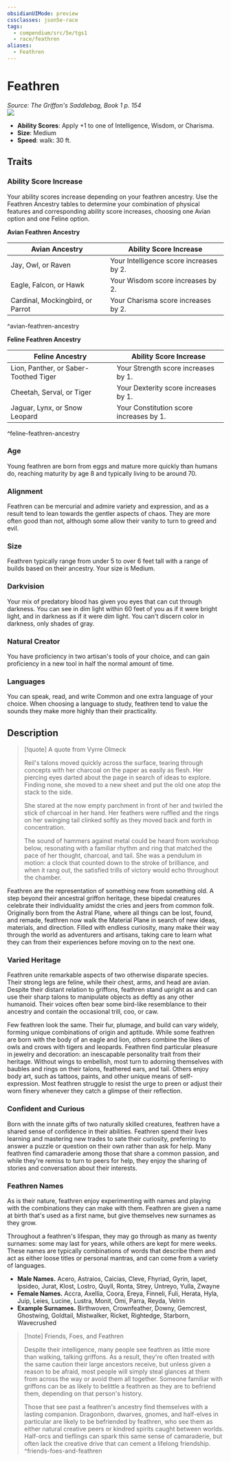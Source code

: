```yaml
---
obsidianUIMode: preview
cssclasses: json5e-race
tags:
  - compendium/src/5e/tgs1
  - race/feathren
aliases:
  - Feathren
---
```

# Feathren
*Source: The Griffon's Saddlebag, Book 1 p. 154*  
![](https://raw.githubusercontent.com/TheGiddyLimit/homebrew/master/_img/TGS1/Feathren.webp#right)  

- **Ability Scores**: Apply +1 to one of Intelligence, Wisdom, or Charisma.
- **Size**: Medium
- **Speed**: walk: 30 ft.

## Traits

### Ability Score Increase

Your ability scores increase depending on your feathren ancestry. Use the Feathren Ancestry tables to determine your combination of physical features and corresponding ability score increases, choosing one Avian option and one Feline option.

**Avian Feathren Ancestry**

| Avian Ancestry | Ability Score Increase |
|----------------|------------------------|
| Jay, Owl, or Raven | Your Intelligence score increases by 2. |
| Eagle, Falcon, or Hawk | Your Wisdom score increases by 2. |
| Cardinal, Mockingbird, or Parrot | Your Charisma score increases by 2. |
^avian-feathren-ancestry

**Feline Feathren Ancestry**

| Feline Ancestry | Ability Score Increase |
|-----------------|------------------------|
| Lion, Panther, or Saber-Toothed Tiger | Your Strength score increases by 1. |
| Cheetah, Serval, or Tiger | Your Dexterity score increases by 1. |
| Jaguar, Lynx, or Snow Leopard | Your Constitution score increases by 1. |
^feline-feathren-ancestry

### Age

Young feathren are born from eggs and mature more quickly than humans do, reaching maturity by age 8 and typically living to be around 70.

### Alignment

Feathren can be mercurial and admire variety and expression, and as a result tend to lean towards the gentler aspects of chaos. They are more often good than not, although some allow their vanity to turn to greed and evil.

### Size

Feathren typically range from under 5 to over 6 feet tall with a range of builds based on their ancestry. Your size is Medium.

### Darkvision

Your mix of predatory blood has given you eyes that can cut through darkness. You can see in dim light within 60 feet of you as if it were bright light, and in darkness as if it were dim light. You can't discern color in darkness, only shades of gray.

### Natural Creator

You have proficiency in two artisan's tools of your choice, and can gain proficiency in a new tool in half the normal amount of time.

### Languages

You can speak, read, and write Common and one extra language of your choice. When choosing a language to study, feathren tend to value the sounds they make more highly than their practicality.

## Description

> [!quote] A quote from Vyrre Olmeck  
> 
> Reil's talons moved quickly across the surface, tearing through concepts with her charcoal on the paper as easily as flesh. Her piercing eyes darted about the page in search of ideas to explore. Finding none, she moved to a new sheet and put the old one atop the stack to the side.
> 
> She stared at the now empty parchment in front of her and twirled the stick of charcoal in her hand. Her feathers were ruffled and the rings on her swinging tail clinked softly as they moved back and forth in concentration.
> 
> The sound of hammers against metal could be heard from workshop below, resonating with a familiar rhythm and ring that matched the pace of her thought, charcoal, and tail. She was a pendulum in motion: a clock that counted down to the stroke of brilliance, and when it rang out, the satisfied trills of victory would echo throughout the chamber.

Feathren are the representation of something new from something old. A step beyond their ancestral griffon heritage, these bipedal creatures celebrate their individuality amidst the cries and jeers from common folk. Originally born from the Astral Plane, where all things can be lost, found, and remade, feathren now walk the Material Plane in search of new ideas, materials, and direction. Filled with endless curiosity, many make their way through the world as adventurers and artisans, taking care to learn what they can from their experiences before moving on to the next one.

### Varied Heritage

Feathren unite remarkable aspects of two otherwise disparate species. Their strong legs are feline, while their chest, arms, and head are avian. Despite their distant relation to griffons, feathren stand upright as and can use their sharp talons to manipulate objects as deftly as any other humanoid. Their voices often bear some bird-like resemblance to their ancestry and contain the occasional trill, coo, or caw.

Few feathren look the same. Their fur, plumage, and build can vary widely, forming unique combinations of origin and aptitude. While some feathren are born with the body of an eagle and lion, others combine the likes of owls and crows with tigers and leopards. Feathren find particular pleasure in jewelry and decoration: an inescapable personality trait from their heritage. Without wings to embellish, most turn to adorning themselves with baubles and rings on their talons, feathered ears, and tail. Others enjoy body art, such as tattoos, paints, and other unique means of self-expression. Most feathren struggle to resist the urge to preen or adjust their worn finery whenever they catch a glimpse of their reflection.

### Confident and Curious

Born with the innate gifts of two naturally skilled creatures, feathren have a shared sense of confidence in their abilities. Feathren spend their lives learning and mastering new trades to sate their curiosity, preferring to answer a puzzle or question on their own rather than ask for help. Many feathren find camaraderie among those that share a common passion, and while they're remiss to turn to peers for help, they enjoy the sharing of stories and conversation about their interests.

### Feathren Names

As is their nature, feathren enjoy experimenting with names and playing with the combinations they can make with them. Feathren are given a name at birth that's used as a first name, but give themselves new surnames as they grow.

Throughout a feathren's lifespan, they may go through as many as twenty surnames: some may last for years, while others are kept for mere weeks. These names are typically combinations of words that describe them and act as either loose titles or personal mantras, and can come from a variety of languages.

- **Male Names.** Acero, Astraios, Caicias, Cleve, Fhyriad, Gyrin, Iapet, Ipsideo, Jurat, Klost, Lostro, Quyll, Ronta, Strey, Untreyo, Yulla, Zwayne  
- **Female Names.** Accra, Axellia, Coora, Ereya, Finneli, Fuli, Herata, Hyla, Juip, Leies, Lucine, Lustra, Monit, Omi, Parra, Reyda, Velrin  
- **Example Surnames.** Birthwoven, Crownfeather, Downy, Gemcrest, Ghostwing, Goldtail, Mistwalker, Ricket, Rightedge, Starborn, Wavecrushed  

> [!note] Friends, Foes, and Feathren
> 
> Despite their intelligence, many people see feathren as little more than walking, talking griffons. As a result, they're often treated with the same caution their large ancestors receive, but unless given a reason to be afraid, most people will simply steal glances at them from across the way or avoid them all together. Someone familiar with griffons can be as likely to belittle a feathren as they are to befriend them, depending on that person's history.
> 
> Those that see past a feathren's ancestry find themselves with a lasting companion. Dragonborn, dwarves, gnomes, and half-elves in particular are likely to be befriended by feathren, who see them as either natural creative peers or kindred spirits caught between worlds. Half-orcs and tieflings can spark this same sense of camaraderie, but often lack the creative drive that can cement a lifelong friendship.
^friends-foes-and-feathren
